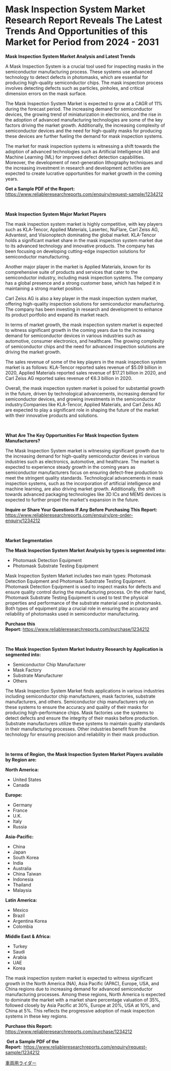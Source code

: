<p><h1>Mask Inspection System Market Research Report Reveals The Latest Trends And Opportunities of this Market for Period from 2024 - 2031</h1></p><p><strong>Mask Inspection System Market Analysis and Latest Trends</strong></p>
<p><p>A Mask Inspection System is a crucial tool used for inspecting masks in the semiconductor manufacturing process. These systems use advanced technology to detect defects in photomasks, which are essential for producing high-quality semiconductor chips. The mask inspection process involves detecting defects such as particles, pinholes, and critical dimension errors on the mask surface.</p><p>The Mask Inspection System Market is expected to grow at a CAGR of 11% during the forecast period. The increasing demand for semiconductor devices, the growing trend of miniaturization in electronics, and the rise in the adoption of advanced manufacturing technologies are some of the key factors driving the market growth. Additionally, the increasing complexity of semiconductor devices and the need for high-quality masks for producing these devices are further fueling the demand for mask inspection systems.</p><p>The market for mask inspection systems is witnessing a shift towards the adoption of advanced technologies such as Artificial Intelligence (AI) and Machine Learning (ML) for improved defect detection capabilities. Moreover, the development of next-generation lithography techniques and the increasing investment in research and development activities are expected to create lucrative opportunities for market growth in the coming years.</p></p>
<p><strong>Get a Sample PDF of the Report:&nbsp;</strong> <a href="https://www.reliableresearchreports.com/enquiry/request-sample/1234212">https://www.reliableresearchreports.com/enquiry/request-sample/1234212</a></p>
<p>&nbsp;</p>
<p><strong>Mask Inspection System Major Market Players</strong></p>
<p><p>The mask inspection system market is highly competitive, with key players such as KLA-Tencor, Applied Materials, Lasertec, NuFlare, Carl Zeiss AG, Advantest, and Visionoptech dominating the global market. KLA-Tencor holds a significant market share in the mask inspection system market due to its advanced technology and innovative products. The company has been focusing on developing cutting-edge inspection solutions for semiconductor manufacturing.</p><p>Another major player in the market is Applied Materials, known for its comprehensive suite of products and services that cater to the semiconductor industry, including mask inspection systems. The company has a global presence and a strong customer base, which has helped it in maintaining a strong market position.</p><p>Carl Zeiss AG is also a key player in the mask inspection system market, offering high-quality inspection solutions for semiconductor manufacturing. The company has been investing in research and development to enhance its product portfolio and expand its market reach.</p><p>In terms of market growth, the mask inspection system market is expected to witness significant growth in the coming years due to the increasing demand for semiconductor devices in various industries such as automotive, consumer electronics, and healthcare. The growing complexity of semiconductor chips and the need for advanced inspection solutions are driving the market growth.</p><p>The sales revenue of some of the key players in the mask inspection system market is as follows: KLA-Tencor reported sales revenue of $5.09 billion in 2020, Applied Materials reported sales revenue of $17.21 billion in 2020, and Carl Zeiss AG reported sales revenue of €6.3 billion in 2020.</p><p>Overall, the mask inspection system market is poised for substantial growth in the future, driven by technological advancements, increasing demand for semiconductor devices, and growing investments in the semiconductor industry.Companies like KLA-Tencor, Applied Materials, and Carl Zeiss AG are expected to play a significant role in shaping the future of the market with their innovative products and solutions.</p></p>
<p>&nbsp;</p>
<p><strong>What Are The Key Opportunities For Mask Inspection System Manufacturers?</strong></p>
<p><p>The Mask Inspection System market is witnessing significant growth due to the increasing demand for high-quality semiconductor devices in various industries such as electronics, automotive, and healthcare. The market is expected to experience steady growth in the coming years as semiconductor manufacturers focus on ensuring defect-free production to meet the stringent quality standards. Technological advancements in mask inspection systems, such as the incorporation of artificial intelligence and machine learning, are also driving market growth. Additionally, the shift towards advanced packaging technologies like 3D ICs and MEMS devices is expected to further propel the market's expansion in the future.</p></p>
<p><strong>Inquire or Share Your Questions If Any Before Purchasing This Report:</strong> <a href="https://www.reliableresearchreports.com/enquiry/pre-order-enquiry/1234212">https://www.reliableresearchreports.com/enquiry/pre-order-enquiry/1234212</a></p>
<p>&nbsp;</p>
<p><strong>Market Segmentation</strong></p>
<p><strong>The Mask Inspection System Market Analysis by types is segmented into:</strong></p>
<p><ul><li>Photomask Detection Equipment</li><li>Photomask Substrate Testing Equipment</li></ul></p>
<p><p>Mask Inspection System Market includes two main types: Photomask Detection Equipment and Photomask Substrate Testing Equipment. Photomask Detection Equipment is used to inspect masks for defects and ensure quality control during the manufacturing process. On the other hand, Photomask Substrate Testing Equipment is used to test the physical properties and performance of the substrate material used in photomasks. Both types of equipment play a crucial role in ensuring the accuracy and reliability of photomasks used in semiconductor manufacturing.</p></p>
<p><strong>Purchase this Report:&nbsp;</strong><a href="https://www.reliableresearchreports.com/purchase/1234212">https://www.reliableresearchreports.com/purchase/1234212</a></p>
<p>&nbsp;</p>
<p><strong>The Mask Inspection System Market Industry Research by Application is segmented into:</strong></p>
<p><ul><li>Semiconductor Chip Manufacturer</li><li>Mask Factory</li><li>Substrate Manufacturer</li><li>Others</li></ul></p>
<p><p>The Mask Inspection System Market finds applications in various industries including semiconductor chip manufacturers, mask factories, substrate manufacturers, and others. Semiconductor chip manufacturers rely on these systems to ensure the accuracy and quality of their masks for producing high-performance chips. Mask factories use the systems to detect defects and ensure the integrity of their masks before production. Substrate manufacturers utilize these systems to maintain quality standards in their manufacturing processes. Other industries benefit from the technology for ensuring precision and reliability in their mask production.</p></p>
<p>&nbsp;</p>
<p><strong>In terms of Region, the Mask Inspection System Market Players available by Region are:</strong></p>
<p>
    <p> <strong> North America: </strong>
        <ul>
            <li>United States</li>
            <li>Canada</li>
        </ul>
        </p> 
    <p> <strong> Europe: </strong>
        <ul>
            <li>Germany</li>
            <li>France</li>
            <li>U.K.</li>
            <li>Italy</li>
            <li>Russia</li>
        </ul>
        </p> 
    <p> <strong> Asia-Pacific: </strong>
        <ul>
            <li>China</li>
            <li>Japan</li>
            <li>South Korea</li>
            <li>India</li>
            <li>Australia</li>
            <li>China Taiwan</li>
            <li>Indonesia</li>
            <li>Thailand</li>
            <li>Malaysia</li>
        </ul>
        </p> 
    <p> <strong> Latin America: </strong>
        <ul>
            <li>Mexico</li>
            <li>Brazil</li>
            <li>Argentina Korea</li>
            <li>Colombia</li>
        </ul>
        </p> 
    <p> <strong> Middle East & Africa: </strong>
        <ul>
            <li>Turkey</li>
            <li>Saudi</li>
            <li>Arabia</li>
            <li>UAE</li>
            <li>Korea</li>
        </ul>
    </p>
    </p>
<p><p>The mask inspection system market is expected to witness significant growth in the North America (NA), Asia Pacific (APAC), Europe, USA, and China regions due to increasing demand for advanced semiconductor manufacturing processes. Among these regions, North America is expected to dominate the market with a market share percentage valuation of 35%, followed closely by Asia Pacific at 30%, Europe at 20%, USA at 10%, and China at 5%. This reflects the progressive adoption of mask inspection systems in these key regions.</p></p>
<p><strong>Purchase this Report: </strong><a href="https://www.reliableresearchreports.com/purchase/1234212">https://www.reliableresearchreports.com/purchase/1234212</a></p>
<p>&nbsp;<strong>Get a Sample PDF of the Report:&nbsp;&nbsp;</strong><a href="https://www.reliableresearchreports.com/enquiry/request-sample/1234212">https://www.reliableresearchreports.com/enquiry/request-sample/1234212</a></p>
<p><strong></strong></p>
<p><p><a href="https://github.com/one-cool-chick/Market-Research-Report-List-1/blob/main/782187713180.md">車両用ライダー</a></p></p>